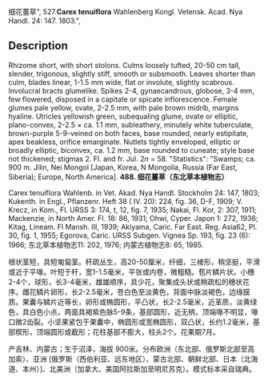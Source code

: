 细花薹草",
527.**Carex tenuiflora** Wahlenberg Kongl. Vetensk. Acad. Nya Handl. 24: 147. 1803.",

## Description
Rhizome short, with short stolons. Culms loosely tufted, 20-50 cm tall, slender, trigonous, slightly stiff, smooth or subsmooth. Leaves shorter than culm, blades linear, 1-1.5 mm wide, flat or involute, slightly scabrous. Involucral bracts glumelike. Spikes 2-4, gynaecandrous, globose, 3-4 mm, few flowered, disposed in a capitate or spicate inflorescence. Female glumes pale yellow, ovate, 2-2.5 mm, with pale brown midrib, margins hyaline. Utricles yellowish green, subequaling glume, ovate or elliptic, plano-convex, 2-2.5 × ca. 1.1 mm, subleathery, minutely white tuberculate, brown-purple 5-9-veined on both faces, base rounded, nearly estipitate, apex beakless, orifice emarginate. Nutlets tightly enveloped, elliptic or broadly elliptic, biconvex, ca. 1.2 mm, base rounded to cuneate; style base not thickened; stigmas 2. Fl. and fr. Jul. 2*n* = 58.
  "Statistics": "Swamps; ca. 900 m. Jilin, Nei Mongol [Japan, Korea, N Mongolia, Russia (Far East, Siberia); Europe, North America].
**488. 细花薹草（东北草本植物志）**

Carex tenuiflora Wahlenb. in Vet. Akad. Nya Handl. Stockholm 24: 147, 1803; Kukenth. in Engl., Pflanzenr. Heft 38 ( IV. 20): 224, fig. 36, D-F, 1909; V. Krecz, in Kom., Fl. URSS 3: 174, t, 12, fig. 7, 1935; Nakai, Fl. Kor, 2: 307, 1911; Mackenzie, in North Amer. Fl. 18: 86, 1931; Ohwi, Cyper. Japon 1: 272, 1936; Kitag, Lineam. Fl Mansh. III, 1939; Akiyama, Caric. Far East. Reg. Asia62, Pl. 30, fig. 1, 1955; Egorova, Caric. URSS Subgen. Vignea Sp. 193, fig. 23 (6): 1966; 东北草本植物志11: 202, 1976; 内蒙古植物志8: 65, 1985.

根状茎短，具短匍匐茎。秆疏丛生，高20-50厘米，纤细，三棱形，稍坚挺，平滑或近于平喙。叶短于秆，宽1-1.5毫米，平张或内卷，微粗糙。苞片鳞片状。小穗2-4个，球形，长3-4毫米，雌雄顺序，具少花，聚集成头状或稍疏松的穗状花序。雌花鳞片卵形，长2-2.5毫米，苍白色至淡黄色，背面中脉淡褐色，边缘膜质。果囊与鳞片近等长，卵形或椭圆形，平凸状，长2-2.5毫米，近革质，淡黄绿色，具白色小点，两面具褐紫色脉5-9条，基部圆形，近无柄，顶端喙不明显，喙口微2齿裂。小坚果紧包于果囊中，椭圆形或宽椭圆形，双凸状，长约1.2毫米，基部楔形，顶端圆形或截形；花柱基部不膨大，柱头2个。花果期7月。

产吉林、内蒙古；生于沼泽，海拔 900米。分布欧洲（东北部、俄罗斯北部至高加索）、亚洲 [俄罗斯（西伯利亚、远东地区）、蒙古北部、朝鲜北部、日本（北海道、本州）]、北美洲（加拿大、美国阿拉斯加至明尼苏克）。模式标本采自瑞典。
